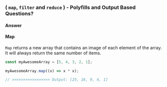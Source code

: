 ### ( `map`, `filter` and `reduce` ) - Polyfills and Output Based Questions?

#### Answer

#### Map

`Map` returns a new array that contains an image of each element of the array. It will always return the same number of items.

```js
const myAwesomeArray = [5, 4, 3, 2, 1];

myAwesomeArray.map((x) => x * x);

// >>>>>>>>>>>>>>>>> Output: [25, 16, 9, 4, 1]
```
